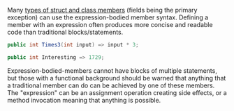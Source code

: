 Many [types of struct and class members][expression-bodied-members] (fields being the primary exception) can use the expression-bodied member syntax. Defining a member with an expression often produces more concise and readable code than traditional blocks/statements.

```csharp
public int Times3(int input) => input * 3;

public int Interesting => 1729;
```

Expression-bodied-members cannot have blocks of multiple statements, but those with a functional background should be warned that anything that a traditional member can do can be achieved by one of these members. The "expression" can be an assignment operation creating side effects, or a method invocation meaning that anything is possible.

[expression-bodied-members]: https://docs.microsoft.com/en-us/dotnet/csharp/programming-guide/statements-expressions-operators/expression-bodied-members
